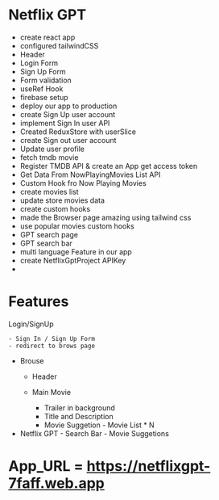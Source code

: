 # Netflix GPT
- create react app
- configured tailwindCSS
- Header
- Login  Form
- Sign Up Form
- Form validation
- useRef Hook
- firebase setup
- deploy our app to production
- create Sign Up user account
- implement Sign In user API
- Created ReduxStore with userSlice
- create Sign out user account
- Update user profile
- fetch tmdb movie
- Register TMDB API & create an App get access token
- Get Data From NowPlayingMovies List API 
- Custom Hook fro Now Playing Movies
- create movies list
- update store movies data
- create custom hooks
- made the Browser page amazing using tailwind css
- use popular movies custom hooks
- GPT search page
- GPT search bar
- multi language Feature in our app
- create NetflixGptProject APIKey
- 






# Features
Login/SignUp 

    - Sign In / Sign Up Form 
    - redirect to brows page

- Brouse
     - Header

     - Main Movie
          - Trailer in background
          - Title and Description
          - Movie Suggetion
                - Movie List * N
- Netflix GPT
      - Search Bar
      - Movie Suggetions



# App_URL = https://netflixgpt-7faff.web.app